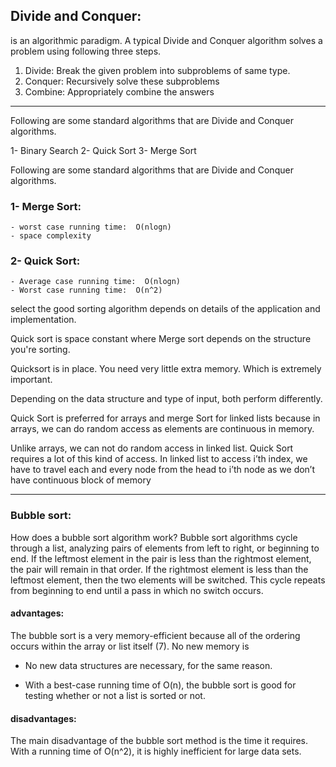 ## Divide and Conquer:

is an algorithmic paradigm. A typical Divide and Conquer algorithm solves a problem using following three steps.

1. Divide: Break the given problem into subproblems of same type.
2. Conquer: Recursively solve these subproblems
3. Combine: Appropriately combine the answers

---

Following are some standard algorithms that are Divide and Conquer algorithms.

1- Binary Search
2- Quick Sort
3- Merge Sort

Following are some standard algorithms that are Divide and Conquer algorithms.

### 1- Merge Sort:
	- worst case running time:  O(nlogn)
	- space complexity

### 2- Quick Sort: 
	- Average case running time:  O(nlogn)
	- Worst case running time:  O(n^2)
	
	
 
select the good sorting algorithm depends on details of the application and implementation.

Quick sort is space constant where Merge sort depends on the structure you're sorting.

Quicksort is in place. You need very little extra memory. Which is extremely important.


Depending on the data structure and type of input, both perform differently.

Quick Sort is preferred for arrays and merge Sort for linked lists because in arrays, we can do random access as elements are continuous in memory. 

Unlike arrays, we can not do random access in linked list. Quick Sort requires a lot of this kind of access. In linked list to access i’th index, we have to travel each and every node from the head to i’th node as we don’t have continuous block of memory


 ---
  
### Bubble sort:

How does a bubble sort algorithm
work?
Bubble sort algorithms cycle through a list,
analyzing pairs of elements from left to right, or
beginning to end. If the leftmost element in the
pair is less than the rightmost element, the pair
will remain in that order. If the rightmost
element is less than the leftmost element, then
the two elements will be switched. This cycle
repeats from beginning to end until a pass in
which no switch occurs. 

#### advantages:
The bubble sort is a very memory-efficient because all of the ordering occurs within the array or list itself (7). No new memory is

- No new data structures are necessary, for the same reason.

- With a best-case running time of O(n), the bubble sort
is good for testing whether or not a list is sorted or
not. 


#### disadvantages:
The main disadvantage of the bubble sort
method is the time it requires. With a running
time of O(n^2), it is highly inefficient for large
data sets.